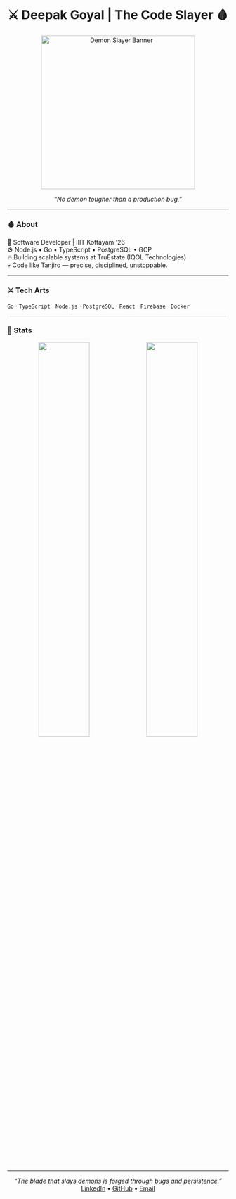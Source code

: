 <h1 align="center">⚔️ Deepak Goyal | The Code Slayer 🩸</h1>

<p align="center">
  <img src="https://i.imgur.com/2xr1Nqs.gif" width="350" alt="Demon Slayer Banner">
</p>

<p align="center"><i>“No demon tougher than a production bug.”</i></p>

---

### 🩸 About
🧠 Software Developer | IIIT Kottayam ’26  
⚙️ Node.js • Go • TypeScript • PostgreSQL • GCP  
🔥 Building scalable systems at TruEstate (IQOL Technologies)  
💀 Code like Tanjiro — precise, disciplined, unstoppable.

---

### ⚔️ Tech Arts
`Go` · `TypeScript` · `Node.js` · `PostgreSQL` · `React` · `Firebase` · `Docker`

---

### 🌸 Stats
<p align="center">
  <img width="48%" src="https://github-readme-stats.vercel.app/api?username=Deepak-157&show_icons=true&theme=tokyonight&hide_border=true" />
  <img width="48%" src="https://github-readme-streak-stats.herokuapp.com/?user=Deepak-157&theme=tokyonight&hide_border=true" />
</p>

---

<p align="center">
  <i>“The blade that slays demons is forged through bugs and persistence.”</i><br>
  <a href="https://linkedin.com/in/deepak-goyal-069046325/">LinkedIn</a> • 
  <a href="https://github.com/Deepak-157">GitHub</a> • 
  <a href="mailto:Deepakgoyal26dg@gmail.com">Email</a>
</p>
